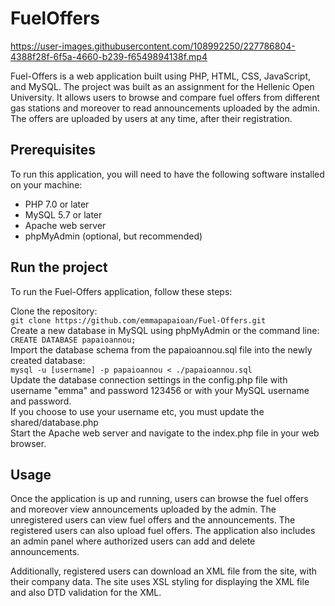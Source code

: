 # FuelOffers

https://user-images.githubusercontent.com/108992250/227786804-4388f28f-6f5a-4660-b239-f6549894138f.mp4

Fuel-Offers is a web application built using PHP, HTML, CSS, JavaScript, and MySQL. The project was built as an assignment for the Hellenic Open University. 
It allows users to browse and compare fuel offers from different gas stations and moreover to read announcements uploaded by the admin. 
The offers are uploaded by users at any time, after their registration.

## Prerequisites
To run this application, you will need to have the following software installed on your machine:

<ul>
<li>PHP 7.0 or later </li>
<li>MySQL 5.7 or later</li>
<li>Apache web server</li>
<li>phpMyAdmin (optional, but recommended)</li>
</ul>

## Run the project
To run the Fuel-Offers application, follow these steps:

Clone the repository: <br>
```git clone https://github.com/emmapapaioan/Fuel-Offers.git``` <br>
Create a new database in MySQL using phpMyAdmin or the command line: <br>
```CREATE DATABASE papaioannou;``` <br>
Import the database schema from the papaioannou.sql file into the newly created database: <br> 
```mysql -u [username] -p papaioannou < ./papaioannou.sql``` <br> 
Update the database connection settings in the config.php file with username "emma" and password 123456 or with your MySQL username and password.<br> 
If you choose to use your username etc, you must update the shared/database.php <br> 
Start the Apache web server and navigate to the index.php file in your web browser.

## Usage
Once the application is up and running, users can browse the fuel offers and moreover view announcements uploaded by the admin.
The unregistered users can view fuel offers and the announcements. The registered users can also upload fuel offers.
The application also includes an admin panel where authorized users can add and delete announcements.

Additionally, registered users can download an XML file from the site, with their company data. The site uses XSL styling for displaying the XML file and also DTD validation for the XML.

